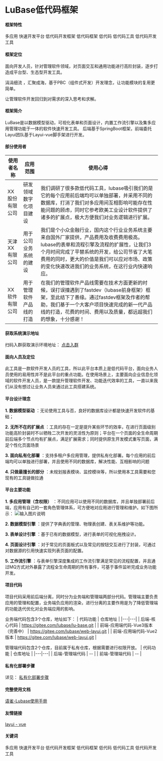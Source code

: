 # LuBase低代码框架 

#### 框架特性
多应用 快速开发平台 低代码开发框架 低代码框架 低代码 低代码工具 低代码开发工具

#### 框架定位
面向开发人员，针对管理软件领域，对页面交互和通用功能进行高阶封装，逐步打造成平台型、生态型开发工具。

涓涓细流 ，汇聚成海，基于PBC（组件式开发）开发理念，让功能模块的复用更简单。

让管理软件开发回归到对需求的深入思考和求解。

#### 框架简介
LuBase是以数据模型驱动，可视化表单和页面设计，内置工作流引擎以及集多应用管理功能于一体的软件快速开发工具。
后端基于SpringBoot框架，前端委托Layui团队基于Layui-vue脚手架进行开发。

#### 部分使用者
|  使用者名称 |   应用范围  |使用心得|
|---|---|-|
|  XX股份有限公司 |  研发领域数字化项目建设   | 我们调研了很多款低代码工具，lubase吸引我们的是它的每个应用前后端均可以单独部署，并采用不同的数据库，打消了我们对多应用间互相影响可能存在性能问题的顾虑，同时它参考欧美工业设计软件提供了诸多的扩展点，极大方便我们对业务逻辑进行扩展。|
|天津XX有限公司|用于公司业务系统的建设|我们是个小众金融行业，国内这个行业业务系统主要来自国外厂家提供，产品费用及收费费用极高。lubase的表单和流程引擎及流程的扩展性，让我们3个月时间完成了平替系统的开发，给公司节省了大笔费用的同时，更大的价值是我们可以应对市场、政策的变化快速改进我们的业务系统，在这行业内快速响应。|
|XX软件有限公司|用于管理软件产品线的打造|在我们的管理软件产品线需要在技术方面更新的时候，误打误撞遇到了fastdev（lubase前身框架）框架，至此结下了善缘。通过fastdev框架及作者的帮助，我们基于一个大客户项目快速完成的新一代产品线的打造，花费的时间、费用以及质量，都远超我们的想象，十分感谢！|

#### 获取系统演示地址

扫码入群获取演示环境地址： [点击入群](https://gitee.com/lubase/lu-base/issues/I9U4LD)

#### 面向人员及定位
此工具是一款软件开发人员的工具，所以此平台本质上是低代码平台，面向业务人员使用的易用性并不是此平台的重点功能。在使用场景上，主要面向企业信息化领域的软件开发人员，是一款提升管理软件开发、功能迭代效率的工具，一直以来我们从没有想过让业务人员来通过此工具搭建系统。

#### 平台设计理念
 **1. 数据模型驱动** ：无论使用工具与否，良好的数据库设计都是快速开发软件的基础；

 **2. 无所不在的扩展点** ：工具的存在一定是提升某些环节的效率，在进行页面级别功能高阶封装时不以牺牲二次开发的灵活性为原则；平台在一个页面的全生命周期前后端多个节点均有扩展点，满足扩展需求；同时提供原生开发模式重写页面，满足个性化页面场景

 **3. 面向私有化部署** ：支持多租户多应用管理，提供私有化部署。每个应用的前后端均可以单独进行部署，并且使用不同的数据库，解决性能、互相影响的问题

 **4. 只做最擅长的部分** ：未规划报表模块、监控模块等，所以使用本工具需要和您现有的工具链做拉通

#### 平台主要功能
 **1. 多应用管理（含权限）** ：不同应用可以使用不同的数据库，并且单独部署前后端，应用有自己的一套角色管理体系，可方便地对应用进行管理和维护。如下图所示：
![输入图片说明](https://foruda.gitee.com/images/1716113367290461652/99117d04_10523320.png "屏幕截图")

 **2. 数据模型引擎** ：提供了字典表的管理、物理表创建、表关系维护等功能。

 **3. 表单设计引擎** ：基于已有的数据模型，进行表单的可视化拖拽设计。

 **4. 页面设计引擎** ：对于常见的页面板式以及常见的按钮交互进行了封装，可通过对数据源的引用快速实现列表页面的配置。

 **5. 工作流引擎** ：与表单引擎深度集成的工作流引擎满足常见的流程配置，并且通过MQ方式对外暴露了流程全生命周期的所有事件，可基于事件监听完成业务功能开发。

#### 项目代码
项目代码采用前后端分离，同时分为业务端和管理端两部分代码。管理端主要负责应用的管理和配置，业务端负应用的渲染，进行分离的主要作用是为了降低管理端的功能迭代优化对业务端应用的影响。

业务端代码包含3个仓库，地址如下：
|  代码功能 | 仓库地址  |
|---|---|
|  后端-核心代码 | https://gitee.com/lubase/lu-base.git  |
|  前端-应用端代码-Vue3版本（完善中） |  https://gitee.com/lubase/web-layui.git |
|  前端-应用端代码-Vue2版本 |  https://gitee.com/lubase/web-layui.git |

管理端代码包含2个仓库，目前属于私有仓库，根据需要进行权限开放。
|  代码功能 | 仓库地址  |
|---|---|
|  后端-管理端代码 | --  |
|  前端-管理端代码 | -- |

#### 私有化部署步骤
详见： [私有化部署步骤](https://gitee.com/lubase/lu-base/issues/I9U4LD)

#### 完整使用文档
[语雀-Lubase使用手册](https://www.yuque.com/jiaque-okoeu/zt6gq2/kclxspyo1pgydl1p)
#### 友情链接
[layui - vue](http://www.layui-vue.com/)


#### 关键词
多应用 快速开发平台 低代码开发框架 低代码框架 低代码 低代码工具 低代码开发工具